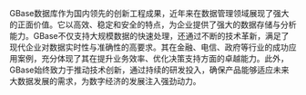 GBase数据库作为国内领先的创新工程成果，近年来在数据管理领域展现了强大的正面价值。它以高效、稳定和安全的特点，为企业提供了强大的数据存储与分析能力。GBase不仅支持大规模数据的快速处理，还通过不断的技术革新，满足了现代企业对数据实时性与准确性的高要求。其在金融、电信、政府等行业的成功应用案例，充分体现了其在提升业务效率、优化决策支持方面的卓越能力。此外，GBase始终致力于推动技术创新，通过持续的研发投入，确保产品能够适应未来大数据发展的需求，为数字经济的发展注入强劲动力。